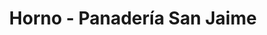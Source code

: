 ---
title: "Horno - Panadería San Jaime"
url: /almassera/horno-panaderia-san-jaime/
shop: panadería
---